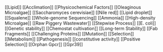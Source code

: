 [[Lipid]]
[[Acclimation]]
[[Physicochemical Factors]]
[[Oleaginous Microalgae]]
[[Saccharomyces cerevisiae]]
[[Nile red]]
[[Lipid droplet]]
[[Squalene]]
[[Whole-genome Sequencing]]
[[Ammonia]]
[[High-density Microalgae]]
[[Raw Piggery Wastewater]]
[[Stepwise Process]]
[[E. coli]]
[[Genetic stability]]
[[Chemostat cultivation]]
[[Long-term Stability]]
[[Fab Fragments]]
[[Challenging Proteins]]
[[Mutation]]
[[Selection]]
[[Metabolism]]
[[Pathogenesis]]
[[constitutive activity]]
[[Positive Selection]]
[[Orphan Gpcr]]
[[Gpr39]]
